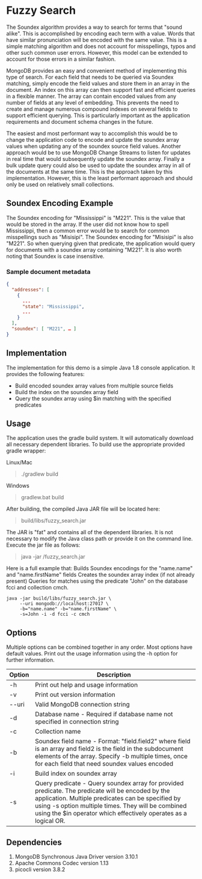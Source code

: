 # Fuzzy Search
The Soundex algorithm provides a way to search for terms that "sound alike".  This is accomplished by encoding each term with a value.  Words that have similar pronunciation will be encoded with the same value.  This is a simple matching algorithm and does not account for misspellings, typos and other such common user errors.  However, this model can be extended to account for those errors in a similar fashion.

MongoDB provides an easy and convenient method of implementing this type of search.  For each field that needs to be queried via Soundex matching, simply encode the field values and store them in an array in the document.  An index on this array can then support fast and efficient queries in a flexible manner.  The array can contain encoded values from any number of fields at any level of embedding.  This prevents the need to create and manage numerous compound indexes on several fields to support efficient querying.  This is particularly important as the application requirements and document schema changes in the future.

The easiest and most performant way to accomplish this would be to change the application code to encode and update the soundex array values when updating any of the soundex source field values.  Another approach would be to use MongoDB Change Streams to listen for updates in real time that would subsequently update the soundex array.  Finally a bulk update query could also be used to update the soundex array in all of the documents at the same time.  This is the approach taken by this implementation.  However, this is the least performant approach and should only be used on relatively small collections.

## Soundex Encoding Example
The Soundex encoding for "Mississippi" is "M221".  This is the value that would be stored in the array.  If the user did not know how to spell Mississippi, then a common error would be to search for common misspellings such as "Misisipi".  The Soundex encoding for "Misisipi" is also "M221".  So when querying given that predicate, the application would query for documents with a soundex array containing "M221".  It is also worth noting that Soundex is case insensitive.

### Sample document metadata
```json
{
  "addresses": [
    {
      ...
      "state": "Mississippi",
      ...
    } 
  ],
  "soundex": [ "M221", … ]
}
```

## Implementation
The implementation for this demo is a simple Java 1.8 console application.  It provides the following features:
* Build encoded soundex array values from multiple source fields
* Build the index on the soundex array field
* Query the soundex array using $in matching with the specified predicates

## Usage
The application uses the gradle build system.  It will automatically download all necessary dependent libraries.  To build use the appropriate provided gradle wrapper:

Linux/Mac
> ./gradlew build

Windows
> gradlew.bat build

After building, the compiled Java JAR file will be located here:
> build/libs/fuzzy_search.jar

The JAR is "fat" and contains all of the dependent libraries.  It is not necessary to modify the Java class path or provide it on the command line.
Execute the jar file as follows:
> java -jar <path>/fuzzy_search.jar <options>

Here is a full example that:
Builds Soundex encodings for the "name.name" and "name.firstName" fields
Creates the soundex array index (if not already present)
Queries for matches using the predicate "John" on the database fcci and collection cmch.
```
java -jar build/libs/fuzzy_search.jar \
     --uri mongodb://localhost:27017 \
     -b="name.name" -b="name.firstName" \
     -s=John -i -d fcci -c cmch
```

## Options
Multiple options can be combined together in any order.  Most options have default values.  Print out the usage information using the -h option for further information.

| Option | Description                                                                                                                                                                                                                                                                         |
| ------ | ----------------------------------------------------------------------------------------------------------------------------------------------------------------------------------------------------------------------------------------------------------------------------------- |
| -h     | Print out help and usage information                                                                                                                                                                                                                                                |
| -v     | Print out version information                                                                                                                                                                                                                                                       |
| --uri  | Valid MongoDB connection string                                                                                                                                                                                                                                                     |
| -d     | Database name - Required if database name not specified in connection string                                                                                                                                                                                                        |
| -c     | Collection name                                                                                                                                                                                                                                                                     |
| -b     | Soundex field name - Format: "field.field2" where field is an array and field2 is the field in the subdocument elements of the array. Specify -b multiple times, once for each field that need soundex values encoded                                                               |
| -i     | Build index on soundex array                                                                                                                                                                                                                                                        |
| -s     | Query predicate - Query soundex array for provided predicate.  The predicate will be encoded by the application.  Multiple predicates can be specified by using -s option multiple times.  They will be combined using the $in operator which effectively operates as a logical OR. |

## Dependencies
1. MongoDB Synchronous Java Driver version 3.10.1
2. Apache Commons Codec version 1.13
3. picocli version 3.8.2
